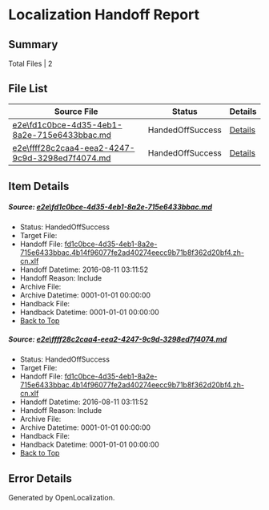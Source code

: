 # <a name='report-top'></a> Localization Handoff Report

## Summary
 Total Files | 2

## File List
 Source File | Status | Details 
 ----------- | ------ | ------- 
 [e2e\fd1c0bce-4d35-4eb1-8a2e-715e6433bbac.md](https://github.com/OpenLocalizationTestOrg/oltest/blob/94b5b27c8c6ad9b8d9c13a60c6a8dc98f66c1580/e2e/fd1c0bce-4d35-4eb1-8a2e-715e6433bbac.md) | HandedOffSuccess | [Details](#3b30b4a99cefdb7fcbd077cf008a865fd689c97a1)
 [e2e\ffff28c2caa4-eea2-4247-9c9d-3298ed7f4074.md](https://github.com/OpenLocalizationTestOrg/oltest/blob/94b5b27c8c6ad9b8d9c13a60c6a8dc98f66c1580/e2e/ffff28c2caa4-eea2-4247-9c9d-3298ed7f4074.md) | HandedOffSuccess | [Details](#3b30b4a99cefdb7fcbd077cf008a865fd689c97a2)

## Item Details
##### <a name='3b30b4a99cefdb7fcbd077cf008a865fd689c97a1'></a> Source: [e2e\fd1c0bce-4d35-4eb1-8a2e-715e6433bbac.md](https://github.com/OpenLocalizationTestOrg/oltest/blob/94b5b27c8c6ad9b8d9c13a60c6a8dc98f66c1580/e2e/fd1c0bce-4d35-4eb1-8a2e-715e6433bbac.md)
* Status: HandedOffSuccess
* Target File: 
* Handoff File: [fd1c0bce-4d35-4eb1-8a2e-715e6433bbac.4b14f96077fe2ad40274eecc9b71b8f362d20bf4.zh-cn.xlf](https://github.com/OpenLocalizationTestOrg/olhandoff-e2e/blob/b356f800747ee40d8769c6850b22a558c3d29dcc/ol-handoff/OpenLocalizationTestOrg/ol-test-zhcn/ci/ht/fd1c0bce-4d35-4eb1-8a2e-715e6433bbac.4b14f96077fe2ad40274eecc9b71b8f362d20bf4.zh-cn.xlf)
* Handoff Datetime: 2016-08-11 03:11:52
* Handoff Reason: Include
* Archive File: 
* Archive Datetime: 0001-01-01 00:00:00
* Handback File: 
* Handback Datetime: 0001-01-01 00:00:00
* [Back to Top](#report-top)

##### <a name='3b30b4a99cefdb7fcbd077cf008a865fd689c97a2'></a> Source: [e2e\ffff28c2caa4-eea2-4247-9c9d-3298ed7f4074.md](https://github.com/OpenLocalizationTestOrg/oltest/blob/94b5b27c8c6ad9b8d9c13a60c6a8dc98f66c1580/e2e/ffff28c2caa4-eea2-4247-9c9d-3298ed7f4074.md)
* Status: HandedOffSuccess
* Target File: 
* Handoff File: [fd1c0bce-4d35-4eb1-8a2e-715e6433bbac.4b14f96077fe2ad40274eecc9b71b8f362d20bf4.zh-cn.xlf](https://github.com/OpenLocalizationTestOrg/olhandoff-e2e/blob/b356f800747ee40d8769c6850b22a558c3d29dcc/ol-handoff/OpenLocalizationTestOrg/ol-test-zhcn/ci/ht/fd1c0bce-4d35-4eb1-8a2e-715e6433bbac.4b14f96077fe2ad40274eecc9b71b8f362d20bf4.zh-cn.xlf)
* Handoff Datetime: 2016-08-11 03:11:52
* Handoff Reason: Include
* Archive File: 
* Archive Datetime: 0001-01-01 00:00:00
* Handback File: 
* Handback Datetime: 0001-01-01 00:00:00
* [Back to Top](#report-top)


## Error Details

Generated by OpenLocalization.

